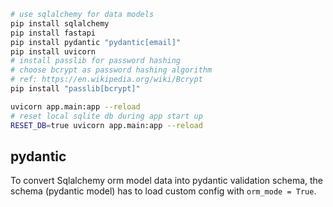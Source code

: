 
```sh
# use sqlalchemy for data models
pip install sqlalchemy
pip install fastapi 
pip install pydantic "pydantic[email]"
pip install uvicorn
# install passlib for password hashing
# choose bcrypt as password hashing algorithm
# ref: https://en.wikipedia.org/wiki/Bcrypt
pip install "passlib[bcrypt]"
```



```sh
uvicorn app.main:app --reload
# reset local sqlite db during app start up
RESET_DB=true uvicorn app.main:app --reload
```


## pydantic

To convert Sqlalchemy orm model data into pydantic validation schema, 
the schema (pydantic model) has to load custom config with `orm_mode = True`.

